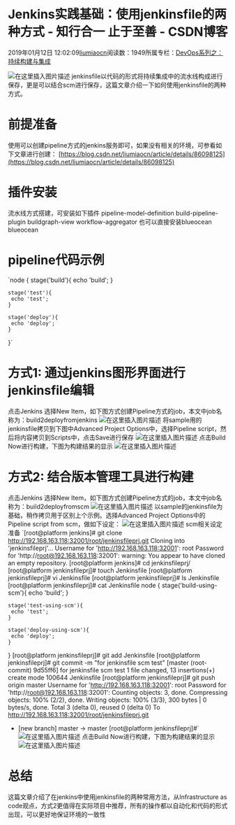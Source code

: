 
# Jenkins实践基础：使用jenkinsfile的两种方式 - 知行合一 止于至善 - CSDN博客

2019年01月12日 12:02:09[liumiaocn](https://me.csdn.net/liumiaocn)阅读数：1949所属专栏：[DevOps系列之：持续构建与集成](https://blog.csdn.net/column/details/27057.html)



![在这里插入图片描述](https://img-blog.csdn.net/20160809065608330)
jenkinsfile以代码的形式将持续集成中的流水线构成进行保存，更是可以结合scm进行保存，这篇文章介绍一下如何使用jenkinsfile的两种方式。
[
](https://img-blog.csdn.net/20160809065608330)
# 前提准备
[
](https://img-blog.csdn.net/20160809065608330)使用可以创建pipeline方式的jenkins服务即可，如果没有相关的环境，可参看如下文章进行创建：
[
](https://img-blog.csdn.net/20160809065608330)[https://blog.csdn.net/liumiaocn/article/details/86098125](https://blog.csdn.net/liumiaocn/article/details/86098125)
[
](https://img-blog.csdn.net/20160809065608330)
# 插件安装
[
](https://img-blog.csdn.net/20160809065608330)流水线方式搭建，可安装如下插件
[
](https://img-blog.csdn.net/20160809065608330)pipeline-model-definition
build-pipeline-plugin
buildgraph-view
workflow-aggregator
[
](https://img-blog.csdn.net/20160809065608330)也可以直接安装blueocean
[
](https://img-blog.csdn.net/20160809065608330)blueocean
[
](https://img-blog.csdn.net/20160809065608330)
# pipeline代码示例
[
](https://img-blog.csdn.net/20160809065608330)`node {
    stage('build'){
     echo 'build';
    }
    
    stage('test'){
     echo 'test';
    }
    
    stage('deploy'){
     echo 'deploy';
    }
}`[
](https://img-blog.csdn.net/20160809065608330)
# 方式1: 通过jenkins图形界面进行jenkinsfile编辑
[
](https://img-blog.csdn.net/20160809065608330)点击Jenkins 选择New Item，如下图方式创建Pipeline方式的job，本文中job名称为：build2deployfromjenkins
![在这里插入图片描述](https://img-blog.csdnimg.cn/20190112082301627.png?x-oss-process=image/watermark,type_ZmFuZ3poZW5naGVpdGk,shadow_10,text_aHR0cHM6Ly9ibG9nLmNzZG4ubmV0L2xpdW1pYW9jbg==,size_16,color_FFFFFF,t_70)
将sample用的jenkinsfile拷贝到下图中Advanced Project Options中，选择Pipeline script，然后将内容拷贝到Scripts中，点击Save进行保存
![在这里插入图片描述](https://img-blog.csdnimg.cn/20190112082347953.png?x-oss-process=image/watermark,type_ZmFuZ3poZW5naGVpdGk,shadow_10,text_aHR0cHM6Ly9ibG9nLmNzZG4ubmV0L2xpdW1pYW9jbg==,size_16,color_FFFFFF,t_70)
点击Build Now进行构建，下图为构建结果的显示
![在这里插入图片描述](https://img-blog.csdnimg.cn/20190112082451666.png?x-oss-process=image/watermark,type_ZmFuZ3poZW5naGVpdGk,shadow_10,text_aHR0cHM6Ly9ibG9nLmNzZG4ubmV0L2xpdW1pYW9jbg==,size_16,color_FFFFFF,t_70)
# 方式2: 结合版本管理工具进行构建
点击Jenkins 选择New Item，如下图方式创建Pipeline方式的job，本文中job名称为：build2deployfromscm
![在这里插入图片描述](https://img-blog.csdnimg.cn/20190112112918416.png?x-oss-process=image/watermark,type_ZmFuZ3poZW5naGVpdGk,shadow_10,text_aHR0cHM6Ly9ibG9nLmNzZG4ubmV0L2xpdW1pYW9jbg==,size_16,color_FFFFFF,t_70)
以sample的jenkinsfile为基础，稍作拷贝用于区别上个示例。选择Advanced Project Options中的Pipeline script from scm，做如下设定：
![在这里插入图片描述](https://img-blog.csdnimg.cn/20190112120057822.png?x-oss-process=image/watermark,type_ZmFuZ3poZW5naGVpdGk,shadow_10,text_aHR0cHM6Ly9ibG9nLmNzZG4ubmV0L2xpdW1pYW9jbg==,size_16,color_FFFFFF,t_70)
scm相关设定准备
`[root@platform jenkins]# git clone http://192.168.163.118:32001/root/jenkinsfileprj.git
Cloning into 'jenkinsfileprj'...
Username for 'http://192.168.163.118:32001': root
Password for 'http://root@192.168.163.118:32001': 
warning: You appear to have cloned an empty repository.
[root@platform jenkins]# cd jenkinsfileprj/
[root@platform jenkinsfileprj]# touch Jenkinsfile
[root@platform jenkinsfileprj]# vi Jenkinsfile
[root@platform jenkinsfileprj]# ls
Jenkinsfile
[root@platform jenkinsfileprj]# cat Jenkinsfile 
node {
    stage('build-using-scm'){
     echo 'build';
    }
    
    stage('test-using-scm'){
     echo 'test';
    }
    
    stage('deploy-using-scm'){
     echo 'deploy';
    }
}
[root@platform jenkinsfileprj]# git add Jenkinsfile 
[root@platform jenkinsfileprj]# git commit -m "for jenkinsfile scm test"
[master (root-commit) 9d55ff6] for jenkinsfile scm test
 1 file changed, 13 insertions(+)
 create mode 100644 Jenkinsfile
[root@platform jenkinsfileprj]# git push origin master
Username for 'http://192.168.163.118:32001': root
Password for 'http://root@192.168.163.118:32001': 
Counting objects: 3, done.
Compressing objects: 100% (2/2), done.
Writing objects: 100% (3/3), 300 bytes | 0 bytes/s, done.
Total 3 (delta 0), reused 0 (delta 0)
To http://192.168.163.118:32001/root/jenkinsfileprj.git
 * [new branch]      master -> master
[root@platform jenkinsfileprj]#`![在这里插入图片描述](https://img-blog.csdnimg.cn/20190112115806428.png?x-oss-process=image/watermark,type_ZmFuZ3poZW5naGVpdGk,shadow_10,text_aHR0cHM6Ly9ibG9nLmNzZG4ubmV0L2xpdW1pYW9jbg==,size_16,color_FFFFFF,t_70)
点击Build Now进行构建，下图为构建结果的显示
![在这里插入图片描述](https://img-blog.csdnimg.cn/20190112120138269.png?x-oss-process=image/watermark,type_ZmFuZ3poZW5naGVpdGk,shadow_10,text_aHR0cHM6Ly9ibG9nLmNzZG4ubmV0L2xpdW1pYW9jbg==,size_16,color_FFFFFF,t_70)
# 总结
这篇文章介绍了在jenkins中使用jenkinsfile的两种常用方法，从Infrastructure as code观点，方式2更值得在实际项目中推荐，所有的操作都以自动化和代码的形式出现，可以更好地保证环境的一致性

[
](https://img-blog.csdnimg.cn/20190112115806428.png?x-oss-process=image/watermark,type_ZmFuZ3poZW5naGVpdGk,shadow_10,text_aHR0cHM6Ly9ibG9nLmNzZG4ubmV0L2xpdW1pYW9jbg==,size_16,color_FFFFFF,t_70)
